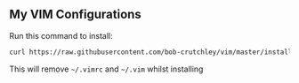 ## My VIM Configurations
Run this command to install:
```bash
curl https://raw.githubusercontent.com/bob-crutchley/vim/master/install | sh
```
This will remove `~/.vimrc` and `~/.vim` whilst installing

